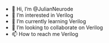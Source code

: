- 👋 Hi, I’m @JulianNeurode
- 👀 I’m interested in Verilog
- 🌱 I’m currently learning Verilog
- 💞️ I’m looking to collaborate on Verilog
- 📫 How to reach me Verilog

<!---
JulianNeurode/JulianNeurode is a ✨ special ✨ repository because its `README.md` (this file) appears on your GitHub profile.
You can click the Preview link to take a look at your changes.
--->
